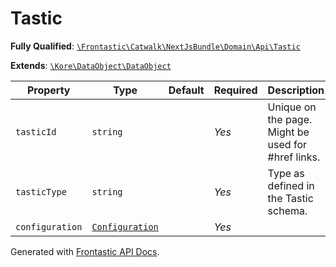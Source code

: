 #  Tastic

**Fully Qualified**: [`\Frontastic\Catwalk\NextJsBundle\Domain\Api\Tastic`](../../../../../src/php/NextJsBundle/Domain/Api/Tastic.php)

**Extends**: [`\Kore\DataObject\DataObject`](https://github.com/kore/DataObject)

Property|Type|Default|Required|Description
--------|----|-------|--------|-----------
`tasticId` | `string` |  | *Yes* | Unique on the page. Might be used for #href links.
`tasticType` | `string` |  | *Yes* | Type as defined in the Tastic schema.
`configuration` | [`Configuration`](Tastic/Configuration.md) |  | *Yes* | 

Generated with [Frontastic API Docs](https://github.com/FrontasticGmbH/apidocs).
